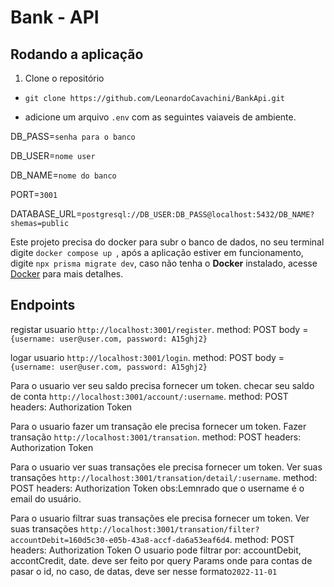 # Bank - API

## Rodando a aplicação

1. Clone o repositório

- `git clone https://github.com/LeonardoCavachini/BankApi.git`

- adicione um arquivo `.env` com as seguintes vaiaveis de ambiente.

DB_PASS=`senha para o banco`

DB_USER=`nome user`

DB_NAME=`nome do banco`

PORT=`3001`

DATABASE_URL=`postgresql://DB_USER:DB_PASS@localhost:5432/DB_NAME?shemas=public`

Este projeto precisa do docker para subr o banco de dados, no seu terminal digite `docker compose up `, após a aplicação estiver em funcionamento, digite `npx prisma migrate dev`,
caso não tenha o **Docker** instalado, acesse [Docker](https://www.docker.com/) para mais detalhes.

## Endpoints

registar usuario `http://localhost:3001/register`.
method: POST
body = `{username: user@user.com, password: A15ghj2}`


logar usuario `http://localhost:3001/login`.
method: POST
body = `{username: user@user.com, password: A15ghj2}`

Para o usuario ver seu saldo precisa fornecer um token.
checar seu saldo de conta `http://localhost:3001/account/:username`.
method: POST
headers: Authorization Token


Para o usuario fazer um transação ele precisa fornecer um token.
Fazer transação `http://localhost:3001/transation`.
method: POST
headers: Authorization Token

Para o usuario ver suas transações ele precisa fornecer um token.
Ver suas transações `http://localhost:3001/transation/detail/:username`.
method: POST
headers: Authorization Token
obs:Lemnrado que o username é o email do usuário.

Para o usuario filtrar suas transações ele precisa fornecer um token.
Ver suas transações `http://localhost:3001/transation/filter?accountDebit=160d5c30-e05b-43a8-accf-da6a53eaf6d4`.
method: POST
headers: Authorization Token
O usuario pode filtrar por: accountDebit, accontCredit, date.
deve ser feito por query Params onde para contas de pasar o id, no caso, de datas, deve ser nesse formato`2022-11-01`
